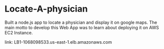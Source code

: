 # Locate-A-physician

Built a node.js app to locate a physician and display it on google maps. The main motto to develop this Web App was to learn about deploying it on AWS EC2 Instance. 

link: LB1-1068098533.us-east-1.elb.amazonaws.com
